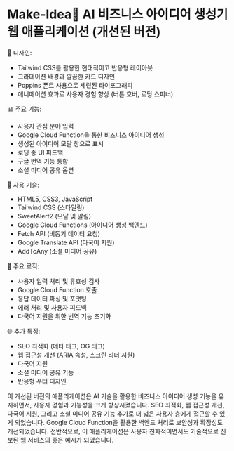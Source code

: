 # Make-Idea🚀 AI 비즈니스 아이디어 생성기 웹 애플리케이션 (개선된 버전)

🎨 디자인:
* Tailwind CSS를 활용한 현대적이고 반응형 레이아웃
* 그라데이션 배경과 깔끔한 카드 디자인
* Poppins 폰트 사용으로 세련된 타이포그래피
* 애니메이션 효과로 사용자 경험 향상 (버튼 호버, 로딩 스피너)

📊 주요 기능:
* 사용자 관심 분야 입력
* Google Cloud Function을 통한 비즈니스 아이디어 생성
* 생성된 아이디어 모달 창으로 표시
* 로딩 중 UI 피드백
* 구글 번역 기능 통합
* 소셜 미디어 공유 옵션

🔧 사용 기술:
* HTML5, CSS3, JavaScript
* Tailwind CSS (스타일링)
* SweetAlert2 (모달 및 알림)
* Google Cloud Functions (아이디어 생성 백엔드)
* Fetch API (비동기 데이터 요청)
* Google Translate API (다국어 지원)
* AddToAny (소셜 미디어 공유)

🔄 주요 로직:
* 사용자 입력 처리 및 유효성 검사
* Google Cloud Function 호출
* 응답 데이터 파싱 및 포맷팅
* 에러 처리 및 사용자 피드백
* 다국어 지원을 위한 번역 기능 초기화

🌐 추가 특징:
* SEO 최적화 (메타 태그, OG 태그)
* 웹 접근성 개선 (ARIA 속성, 스크린 리더 지원)
* 다국어 지원
* 소셜 미디어 공유 기능
* 반응형 푸터 디자인

이 개선된 버전의 애플리케이션은 AI 기술을 활용한 비즈니스 아이디어 생성 기능을 유지하면서, 사용자 경험과 기능성을 크게 향상시켰습니다. SEO 최적화, 웹 접근성 개선, 다국어 지원, 그리고 소셜 미디어 공유 기능 추가로 더 넓은 사용자 층에게 접근할 수 있게 되었습니다. Google Cloud Function을 활용한 백엔드 처리로 보안성과 확장성도 개선되었습니다. 전반적으로, 이 애플리케이션은 사용자 친화적이면서도 기술적으로 진보된 웹 서비스의 좋은 예시가 되었습니다.
